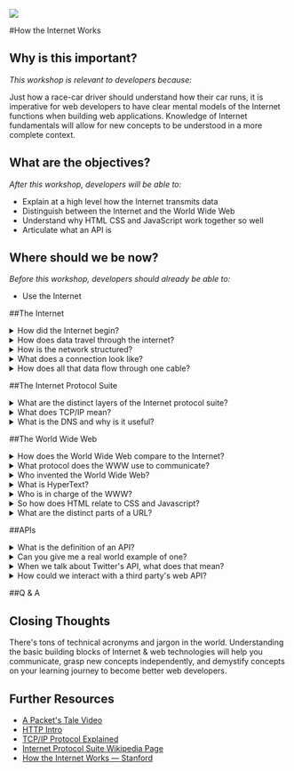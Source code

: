 <!--
Creator: Ilias Tsangaris
Market: SF
Adapted by: Zeb Girouard
-->

![](https://ga-dash.s3.amazonaws.com/production/assets/logo-9f88ae6c9c3871690e33280fcf557f33.png)


<!-- Hook:

Who has ever watched a hacker or computer movie, and been like, "Wow, that is so not how the Internet works"?  And who has ever stopped and thought, "Wait, is it?"  Today, we're going to talk about that so whenever we want to be Internet snobs, we have a strong basis for our snobbery.
-->

#How the Internet Works

## Why is this important?
*This workshop is relevant to developers because:*

Just how a race-car driver should understand how their car runs, it is imperative for web developers to have clear mental models of the Internet functions when building web applications. Knowledge of Internet fundamentals will allow for new concepts to be understood in a more complete context.

## What are the objectives?
*After this workshop, developers will be able to:*

* Explain at a high level how the Internet transmits data
* Distinguish between the Internet and the World Wide Web
* Understand why HTML CSS and JavaScript work together so well
* Articulate what an API is

## Where should we be now?
*Before this workshop, developers should already be able to:*

* Use the Internet

##The Internet

<details>
    <summary>How did the Internet begin?</summary>
    <figure>
        <h3>The First Internet Communication</h3>
        <img src='imgs/first-comm.jpg' alt='missing' />
        <br>
        <figcaption>"Lo" and behold, the first Internet communication was sent over a network of computers called the ARPANET from UCLA to Stanford.</figcaption>
    </figure>
</details>

<details>
    <summary>How does data travel through the internet?</summary>
    <figure>
        <h3>Data Packets</h3>
        <img src='imgs/packet-switching.gif' alt='missing' />
        <br>
        <figcaption>Any data you send over the Internet is split up into data packets. Each packet is routed to the destination eventually, but may all take different paths to get there.</figcaption>
    </figure>
</details>

<details>
    <summary>How is the network structured?</summary>
    <figure>
        <h3>Major Nodes in the Network</h3>
        <img src='imgs/network-nodes.png' alt='missing' />
        <br>
        <figcaption>The Internet is a global network of networks connected through a set of Internet exchange points</figcaption>
    </figure>
</details>

<details>
    <summary>What does a connection look like?</summary>
    <figure>
        <h3>Undersea Internet Cable</h3>
        <img src='imgs/underwater-cable.png' alt='missing' />
        <br>
        <figcaption>All data transmitted across the Internet is eventually communicated through a fiber optic cable as flashes of light.</figcaption>
    </figure>
</details>

<details>
    <summary>How does all that data flow through one cable?</summary>
    <figure>
        <h3>Multiplexing</h3>
        <img src='imgs/multiplexing.png' alt='missing' />
        <br>
        <figcaption>Multiplexing allows multiple data streams to share one wire by splitting each stream into a separate channel with a different bandwidth.</figcaption>
    </figure>
</details>

<!-- **CFU:**
	- Explain Whip-around - write on board
	- Whip-around on repeat with whole class all Q's above
-->

##The Internet Protocol Suite

<details>
    <summary>What are the distinct layers of the Internet protocol suite?</summary>
    <figure>
        <h3>Internet Protocol Suite</h3>
        <img src='imgs/ip-suite.gif' alt='missing' />
        <br>
        <figcaption>The suite is a set of communication protocols used in tandem on the Internet. These protocols work together to facilitate a variety of networked communications.</figcaption>
    </figure>
</details>

<details>
    <summary>What does TCP/IP mean?</summary>
    <figure>
        <h3>It's part of the Internet Protocol Suite</h3>
        <img src='imgs/tcp-ip.jpg' alt='missing' />
        <br>
        <figcaption>TCP/IP stands for Transmission Control Protocol/Internet Protocol. TCP lives on the transport layer and is the protocol that ensures the data sent is reliable, ordered, and error-checked. IP lives on the Internet (or Internetwork) layer and the is the protocol concerned with routing data grams through the network efficiently.</figcaption>
    </figure>
</details>

<details>
    <summary>What is the DNS and why is it useful?</summary>
    <figure>
        <h3>Domain Name System</h3>
        <img src='imgs/dns.gif' alt='missing' />
        <br>
        <figcaption>The DNS is an Application layer protocol for translating "human-friendly" computer hostnames into IP addresses. Think of it like a contact list as it allows one to lookup a phone number based on a memorable name.</figcaption>
    </figure>
</details>

<!-- **CFU:**
	- Review Whip-around
	- Whip-around on repeat with whole class all Q's above (reverse of last time)
-->

##The World Wide Web

<details>
    <summary>How does the World Wide Web compare to the Internet?</summary>
    <figure>
        <h3>World Wide Web vs The Internet</h3>
        <img src='imgs/www-vs-internet.png' alt='missing' />
        <br>
        <figcaption>The Internet is the actual network that connects computers together and encompasses a wide range of protocols. The World Wide Web only represents a specific protocol on the Application layer of the Internet Protocol Suite.</figcaption>
    </figure>
</details>

<details>
    <summary>What protocol does the WWW use to communicate?</summary>
    <figure>
        <h3>HTTP</h3>
        <img src='imgs/http.png' alt='missing' />
        <br>
        <figcaption>HTTP is a protocol on the application layer that the World Wide Web uses to communicate. It is responsible for delivering HyperText files and applications. More specifically, browsers rendering HTML files will use the WWW.</figcaption>
    </figure>
</details>

<details>
    <summary>Who invented the World Wide Web?</summary>
    <figure>
        <h3>Tim Berners Lee</h3>
        <img src='imgs/tim.jpg' alt='missing' />
        <br>
        <figcaption>Tim devised a system for sharing HyperText documents while at CERN. During the late 80s and early 90s he specified the first versions of HTML and HTTP that ended up birthing the World Wide Web and changing the usability of the Internet forever.</figcaption>
    </figure>
</details>

<details>
    <summary>What is HyperText?</summary>
    <figure>
        <h3>The Mother of All Demos</h3>
        <img src='imgs/engelbart.jpg' alt='missing' />
        <br>
        <figcaption>In the '60s Douglas Engelbart [demonstrated](https://www.youtube.com/watch?v=yJDv-zdhzMY) a machine that was capable of rich media, collaborative text editing, and teleconferencing. Now HTML, aka HyperText Markup Language, enables anyone to design rich media documents that are literally "beyond" (hyper) text.</figcaption>
    </figure>
</details>

<details>
    <summary>Who is in charge of the WWW?</summary>
    <figure>
        <h3>W3C</h3>
        <img src='imgs/w3c.jpg' alt='missing' />
        <br>
        <figcaption>The Technical Architecture Group meets regularly to discuss, document, and build Web standards. This group consists of 9 participants, some from outside organizations like Microsoft, Google, and Mozilla. They are known as the World Wide Web Consortium or W3C.</figcaption>
    </figure>
</details>

<details>
    <summary>So how does HTML relate to CSS and Javascript?</summary>
    <figure>
        <h3>CSS & JS Endow Style and Behavior to HTML</h3>
        <img src='imgs/web-technologies.png' alt='missing' />
        <br>
        <figcaption>You can think of HTML CSS and JS as the three major parts of speech in human language: nouns, adjectives, and verbs. HTML is the noun as it is in charge of organizing content (text, photos, videos, audio, links, etc) into a file. CSS is the adjective as it is entirely concerned with the visualization of the content. JavaScript is the verb as it can add behavior and dynamism to the content.</figcaption>
    </figure>
</details>

<details>
    <summary>What are the distinct parts of a URL?</summary>
    <figure>
        <h3>URL</h3>
        <pre>
		http://www.kittengifs.com:80/popular-gifs#results?term=cute&page=2
		|-----|-----------------|---|-----------|--------|----------------|
		   |           |          |       |          |           |
		 protocol    host       port    path     fragment  query-string
        </pre>
        <figcaption>
        	<ul>
	        	<li>Protocol: a set of conventions regarding how information will be communicated</li>
			<li>Host - the server that is connected to</li>
			<li>Port (optional) - the target port on that server</li>
			<li>Path - the specific file or data that is accessed on the server</li>
			<li>Fragment (optional) - used to jump to a specific `id` of the page</li>
			<li>Query String (optional) - used to include additional information about what we're requesting</li>
		</ul>
        </figcaption>
    </figure>
</details>

<!-- **CFU:**
	- Whip-around on repeat with whole class all Q's above (start in middle)
-->

##APIs

<details>
    <summary>What is the definition of an API?</summary>
    <figure>
        <h3>Application Programming Interface</h3>
        <img src='imgs/string-api.png' alt='missing' />
        <br>
        <figcaption>An API is simply the interface for how one interacts with a piece of software. In programming a string of characters, such as `"hello"`, is refered to as a String. From the above example, we see that `.upcase` is part of a String's API.</figcaption>
    </figure>
</details>

<details>
    <summary>Can you give me a real world example of one?</summary>
    <figure>
        <h3>A Restaurant</h3>
        <img src='imgs/restaurant.jpg' alt='missing' />
        <br>
        <figcaption>The purpose of a restaurant is to abstract the effort of making food away from the client. A restaurant's menu represents their API. The server waits on a client for a request. When ordering, the client references the restaurant's API, the menu, to send a specific, predefined request to the server. When the server delivers the dish back to the client's table, the request is completed with a response (more on the request/response cycle later).</figcaption>
    </figure>
</details>

<details>
    <summary>When we talk about Twitter's API, what does that mean?</summary>
    <figure>
        <h3>An Interface to Twitter's Data</h3>
        <img src='imgs/twitter-api-logo.png' alt='missing' />
        <br>
        <figcaption>Developers may want a way to access Twitter's data, so Twitter exposes an interface for them to do so. Big companies exposing their data over the internet is an extremely simplified idea of what an API is. Litterally every piece of software, at some level, has an interface to access it!</figcaption>
    </figure>
</details>

<details>
    <summary>How could we interact with a third party's web API?</summary>
    <figure>
        <h3>The Request/Response Cycle</h3>
        <img src='imgs/req-res-cycle.gif' alt='missing' />
        <br>
        <figcaption>Every time you visit a webpage your computer is acting as a client that will send a request to a URL. This URL maps to a specific server somewhere else in the world. That server is tasked with responding back to you with the information you have requested. Each request must contain two things: **a URL**, which represents the location, and an **HTTP Verb**, which represents the intent. The verb options are: POST, GET, PUT, and DELETE, which mean you want to respectively Create, Read, Update, or Delete (CRUD) data located at a specific location.</figcaption>
    </figure>
</details>

<!-- **CFU:**
	- Whip-around on repeat with whole class all Q's above (reverse from middle)
-->

##Q & A

## Closing Thoughts

There's tons of technical acronyms and jargon in the world. Understanding the basic building blocks of Internet & web technologies will help you communicate, grasp new concepts independently, and demystify concepts on your learning journey to become better web developers.

<!-- **Personal Closing**

I am more than happy to help with any of this.  If you have an error, and you're pretty sure it's a connection issue, let me know.  This was basically all I did for about a year.  I love working through these problems.

I also highly recommend, if you haven't done it yet, going into a server room and really seeing how these machines connect.  It gives you a whole new appreciation for things.
-->

## Further Resources

* [A Packet's Tale Video](https://www.youtube.com/watch?v=Gfoc3Cxgnpk)
* [HTTP Intro](https://dev.opera.com/articles/http-basic-introduction/)
* [TCP/IP Protocol Explained](http://www.thegeekstuff.com/2011/11/tcp-ip-fundamentals/)
* [Internet Protocol Suite Wikipedia Page](https://en.wikipedia.org/wiki/Internet_protocol_suite)
* [How the Internet Works — Stanford](http://web.stanford.edu/class/msande91si/www-spr04/readings/week1/InternetWhitepaper.htm)
